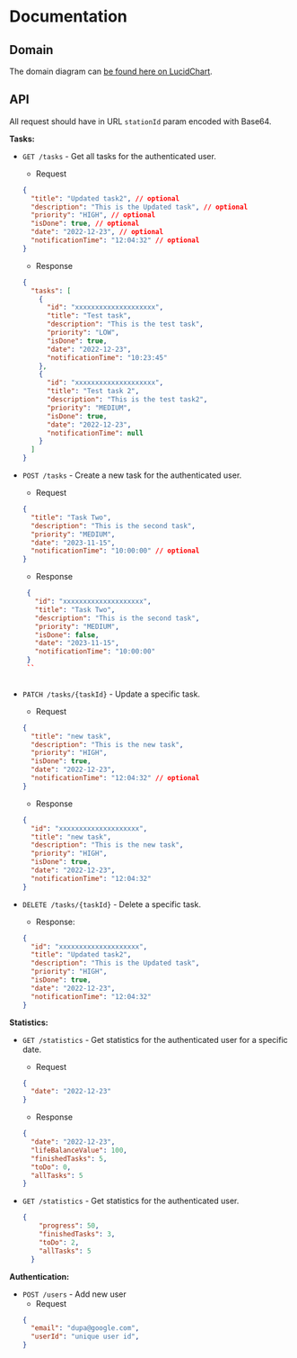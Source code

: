 # Documentation
## Domain
The domain diagram can [be found here on LucidChart](https://lucid.app/lucidchart/d0f499f4-6105-4c5e-97a9-3d72a4099107/edit?viewport_loc=-619%2C-1228%2C2562%2C1205%2C0_0&invitationId=inv_2760fcb3-4293-4911-87d6-4fe0d27c294f). 

## API

All request should have in URL `stationId` param encoded with Base64.

**Tasks:**

- `GET /tasks` - Get all tasks for the authenticated user.
    - Request

    ```json
    {
      "title": "Updated task2", // optional
      "description": "This is the Updated task", // optional
      "priority": "HIGH", // optional
      "isDone": true, // optional
      "date": "2022-12-23", // optional
      "notificationTime": "12:04:32" // optional
    }
    ```

    - Response
    
    ```json
    {
      "tasks": [
        {
          "id": "xxxxxxxxxxxxxxxxxxxx",
          "title": "Test task",
          "description": "This is the test task",
          "priority": "LOW",
          "isDone": true,
          "date": "2022-12-23",
          "notificationTime": "10:23:45"
        },
        {
          "id": "xxxxxxxxxxxxxxxxxxxx",
          "title": "Test task 2",
          "description": "This is the test task2",
          "priority": "MEDIUM",
          "isDone": true,
          "date": "2022-12-23",
          "notificationTime": null
        }
      ]
    }
    ```
    
- `POST /tasks` - Create a new task for the authenticated user.
   - Request
   
    ```json
    {
      "title": "Task Two",
      "description": "This is the second task",
      "priority": "MEDIUM",
      "date": "2023-11-15",
      "notificationTime": "10:00:00" // optional
    }
    ```
    
   - Response

   ```json
    {
      "id": "xxxxxxxxxxxxxxxxxxxx",
      "title": "Task Two",
      "description": "This is the second task",
      "priority": "MEDIUM",
      "isDone": false,
      "date": "2023-11-15",
      "notificationTime": "10:00:00"
    }
    ``
    
- `PATCH /tasks/{taskId}` - Update a specific task.
    - Request

    ```json
    {
      "title": "new task",
      "description": "This is the new task",
      "priority": "HIGH",
      "isDone": true,
      "date": "2022-12-23",
      "notificationTime": "12:04:32" // optional
    }
    ```

    - Response
    
    ```json
    {
      "id": "xxxxxxxxxxxxxxxxxxxx",
      "title": "new task",
      "description": "This is the new task", 
      "priority": "HIGH",
      "isDone": true,
      "date": "2022-12-23",
      "notificationTime": "12:04:32"
    }
    ```
    
    
- `DELETE /tasks/{taskId}` - Delete a specific task.
    - Response:

    ```json
    {
      "id": "xxxxxxxxxxxxxxxxxxxx",
      "title": "Updated task2",
      "description": "This is the Updated task",
      "priority": "HIGH",
      "isDone": true,
      "date": "2022-12-23",
      "notificationTime": "12:04:32"
    }
    ```
    
**Statistics:**

- `GET /statistics` - Get statistics for the authenticated user for a specific date.
    - Request

    ```json
    {
      "date": "2022-12-23"
    }
    ```

    - Response
    
    ```json
    {
      "date": "2022-12-23",
      "lifeBalanceValue": 100,
      "finishedTasks": 5,
      "toDo": 0,
      "allTasks": 5
    }
    ```
    
- `GET /statistics` - Get statistics for the authenticated user.

  ```json
  {
      "progress": 50,
      "finishedTasks": 3,
      "toDo": 2,
      "allTasks": 5
    }
  ```

**Authentication:**

- `POST /users` - Add new user
  - Request
  ```json
  {
    "email": "dupa@google.com",
    "userId": "unique user id",
  }
  ```